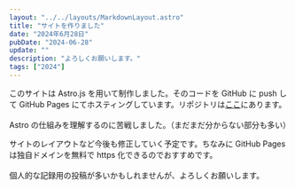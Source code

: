```yaml
---
layout: "../../layouts/MarkdownLayout.astro"
title: "サイトを作りました"
date: "2024年6月28日"
pubDate: "2024-06-28"
update: ""
description: "よろしくお願いします。"
tags: ["2024"]
---
```


このサイトは Astro.js を用いて制作しました。そのコードを GitHub に push して GitHub Pages にてホスティングしています。リポジトリは[ここ](https://github.com/luetsrr/luetsrr.com)にあります。
<br><br>
Astro の仕組みを理解するのに苦戦しました。（まだまだ分からない部分も多い）

サイトのレイアウトなど今後も修正していく予定です。ちなみに GitHub Pages は独自ドメインを無料で https 化できるのでおすすめです。
<br><br>
個人的な記録用の投稿が多いかもしれませんが、よろしくお願いします。
